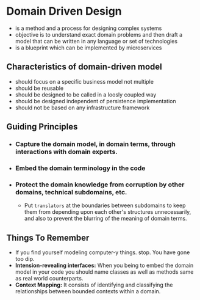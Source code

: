 # Domain Driven Design

- is a method and a process for designing complex systems
- objective is to understand exact domain problems and then draft a model that can be written in any language or set of technologies
- is a blueprint which can be implemented by microservices

## Characteristics of domain-driven model

- should focus on a specific business model not multiple
- should be reusable
- should be designed to be called in a loosly coupled way
- should be designed independent of persistence implementation
- should not be based on any infrastructure framework

## Guiding Principles

- ### Capture the domain model, in domain terms, through interactions with domain experts.
### 
- ### Embed the domain terminology in the code
- ### Protect the domain knowledge from corruption by other domains, technical subdomains, etc.
  - Put `translators` at the boundaries between subdomains to keep them from depending upon each other's structures unnecessarily, and also to prevent the blurring of the meaning of domain terms.

## Things To Remember

- If you find yourself modeling computer-y things. stop. You have gone too dip.
- **Intension-revealing interfaces:** When you being to embed the domain model in your code you should name classes as well as methods same as real world counterparts.
- **Context Mapping:** It consists of identifying and classifying the relationships between bounded contexts within a domain.


